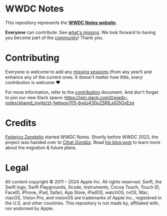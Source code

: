 # WWDC Notes

This repository represents the **[WWDC Notes website](https://wwdcnotes.com/)**.

**Everyone** can contribute: See [what's missing](https://wwdcnotes.com/documentation/wwdcnotes/missingnotes). We look forward to having you become part of the [community](https://wwdcnotes.com/documentation/wwdcnotes/contributors)! Thank you.

# Contributing

Everyone is welcome to add any [missing sessions](https://wwdcnotes.com/documentation/wwdcnotes/contributors) (from any year!) and enhance any of the current ones. It doesn't matter how little, _every_ contribution is welcome ❤️

For more information, refer to the [contributing](https://wwdcnotes.com/documentation/wwdcnotes/contributing) document. And don't forget to join our new Slack space:
https://join.slack.com/t/wwdc-notes/shared_invite/zt-1wbsoo705-bydJ430uZSRILstG5GxEzg

# Credits

[Federico Zanetello](https://twitter.com/zntfdr) started WWDC Notes. Shortly before WWDC 2023, the project was handed over to [Cihat Gündüz](https://twitter.com/Jeehut). Read [his blog post](https://www.fline.dev/taking-over-wwdc-notes-and-its-future/?ref=github.com) to learn more about the migration & future plans.

# Legal

All content copyright © 2011 – 2024 Apple Inc. All rights reserved.
Swift, the Swift logo, Swift Playgrounds, Xcode, Instruments, Cocoa Touch, Touch ID, FaceID, iPhone, iPad, Safari, App Store, iPadOS, watchOS, tvOS, Mac, macOS, Vision Pro, and visionOS are trademarks of Apple Inc., registered in the U.S. and other countries.
This repository is not made by, affiliated with, nor endorsed by Apple.
